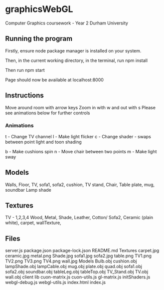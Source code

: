 # graphicsWebGL
Computer Graphics coursework - Year 2 Durham University

## Running the program

Firstly, ensure node package manager is installed on your system.

Then, in the current working directory, in the terminal, run npm install

Then run npm start

Page should now be available at localhost:8000

## Instructions

Move around room with arrow keys
Zoom in with w and out with s
Please see animations below for further controls

### Animations

t - Change TV channel
l - Make light flicker
c - Change shader - swaps between point light and toon shading

b - Make cushions spin
n - Move chair between two points
m - Make light sway

## Models

Walls,
Floor,
TV,
sofa1,
sofa2,
cushion,
TV stand,
Chair,
Table
plate,
mug,
soundbar
Lamp shade

## Textures

TV - 1,2,3,4
Wood,
Metal,
Shade,
Leather,
Cotton/ Sofa2,
Ceramic (plain white),
carpet,
wallTexture,

## Files

server.js
package.json
package-lock.json
README.md
Textures
	carpet.jpg
	ceramic.jpg
	metal.png
	Shade.jpg
	sofa1.jpg
	sofa2.jpg
	table.png
	TV1.png
	TV2.png
	TV3.png
	TV4.png
	wall.jpg
Models
	Bulb.obj
	cushion.obj
	lampShade.obj
	lampCable.obj
	mug.obj
	plate.obj
	quad.obj
	sofa1.obj
	sofa2.obj
	soundbar.obj
	tableLeg.obj
	tableTop.obj
	TV_Stand.obj
	TV.obj
	wall.obj
client
	lib
		cuon-matrix.js
		cuon-utils.js
		gl-matrix.js
		initShaders.js
		webgl-debug.js
		webgl-utils.js
	index.html
	index.js

